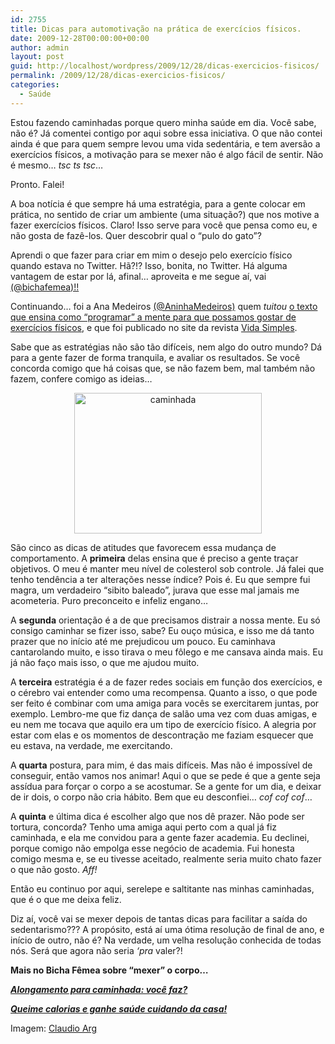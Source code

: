 ```yaml
---
id: 2755
title: Dicas para automotivação na prática de exercícios físicos.
date: 2009-12-28T00:00:00+00:00
author: admin
layout: post
guid: http://localhost/wordpress/2009/12/28/dicas-exercicios-fisicos/
permalink: /2009/12/28/dicas-exercicios-fisicos/
categories:
  - Saúde
---
```

Estou fazendo caminhadas porque quero minha saúde em dia. Você sabe, não é? Já comentei contigo por aqui sobre essa iniciativa. O que não contei ainda é que para quem sempre levou uma vida sedentária, e tem aversão a exercícios físicos, a motivação para se mexer não é algo fácil de sentir. Não é mesmo… _tsc ts tsc_…

Pronto. Falei!

A boa notícia é que sempre há uma estratégia, para a gente colocar em prática, no sentido de criar um ambiente (uma situação?) que nos motive a fazer exercícios físicos. Claro! Isso serve para você que pensa como eu, e não gosta de fazê-los. Quer descobrir qual o “pulo do gato”?<!--more-->

Aprendi o que fazer para criar em mim o desejo pelo exercício físico quando estava no Twitter. Hã?!? Isso, bonita, no Twitter. Há alguma vantagem de estar por lá, afinal… aproveita e me segue aí, vai <a href="http://twitter.com/bichafemea" target="_blank">(@bichafemea)!!</a>

Continuando… foi a Ana Medeiros <a href="http://twitter.com/AninhaMedeiros" target="_blank">(@AninhaMedeiros)</a> quem _tuitou_ <a href="http://vidasimples.abril.com.br/edicoes/087/simples_assim/conteudo_519032.shtml" target="_blank">o texto que ensina como “programar” a mente para que possamos gostar de exercícios físicos</a>, e que foi publicado no site da revista <a href="http://vidasimples.abril.com.br/" target="_blank">Vida Simples</a>.

Sabe que as estratégias não são tão difíceis, nem algo do outro mundo? Dá para a gente fazer de forma tranquila, e avaliar os resultados. Se você concorda comigo que há coisas que, se não fazem bem, mal também não fazem, confere comigo as ideias…

<p style="text-align: center;">
  <img class="size-medium wp-image-3973  aligncenter" title="caminhada" src="http://www.trololodemulher.com.br/blog/wp-content/uploads/2009/12/caminhada-300x225.jpg" alt="caminhada" width="300" height="225" />
</p>

São cinco as dicas de atitudes que favorecem essa mudança de comportamento. A **primeira** delas ensina que é preciso a gente traçar objetivos. O meu é manter meu nível de colesterol sob controle. Já falei que tenho tendência a ter alterações nesse índice? Pois é. Eu que sempre fui magra, um verdadeiro “sibito baleado”, jurava que esse mal jamais me acometeria. Puro preconceito e infeliz engano…

A **segunda** orientação é a de que precisamos distrair a nossa mente. Eu só consigo caminhar se fizer isso, sabe? Eu ouço música, e isso me dá tanto prazer que no início até me prejudicou um pouco. Eu caminhava cantarolando muito, e isso tirava o meu fôlego e me cansava ainda mais. Eu já não faço mais isso, o que me ajudou muito.

A **terceira** estratégia é a de fazer redes sociais em função dos exercícios, e o cérebro vai entender como uma recompensa. Quanto a isso, o que pode ser feito é combinar com uma amiga para vocês se exercitarem juntas, por exemplo. Lembro-me que fiz dança de salão uma vez com duas amigas, e eu nem me tocava que aquilo era um tipo de exercício físico. A alegria por estar com elas e os momentos de descontração me faziam esquecer que eu estava, na verdade, me exercitando.

A **quarta** postura, para mim, é das mais difíceis. Mas não é impossível de conseguir, então vamos nos animar! Aqui o que se pede é que a gente seja assídua para forçar o corpo a se acostumar. Se a gente for um dia, e deixar de ir dois, o corpo não cria hábito. Bem que eu desconfiei… _cof cof cof_…

A **quinta** e última dica é escolher algo que nos dê prazer. Não pode ser tortura, concorda? Tenho uma amiga aqui perto com a qual já fiz caminhada, e ela me convidou para a gente fazer academia. Eu declinei, porque comigo não empolga esse negócio de academia. Fui honesta comigo mesma e, se eu tivesse aceitado, realmente seria muito chato fazer o que não gosto. _Aff!_

Então eu continuo por aqui, serelepe e saltitante nas minhas caminhadas, que é o que me deixa feliz.

Diz aí, você vai se mexer depois de tantas dicas para facilitar a saída do sedentarismo??? A propósito, está aí uma ótima resolução de final de ano, e início de outro, não é? Na verdade, um velha resolução conhecida de todas nós. Será que agora não seria _&#8216;pra_ valer?!

**Mais no Bicha Fêmea sobre &#8220;mexer&#8221; o corpo…**

<a href="http://www.trololodemulher.com.br/2010/03/05/alongamento-caminhada/" target="_self"><strong><em>Alongamento</em></strong><strong><em> para caminhada: você faz?</em></strong></a>

**<a href="http://www.trololodemulher.com.br/2009/04/06/perca-calorias/" target="_self"><em>Queime calorias e ganhe saúde cuidando da casa!</em></a>**

Imagem: <a href="http://www.sxc.hu/profile/ClaudioArg" target="_blank">Claudio Arg</a>